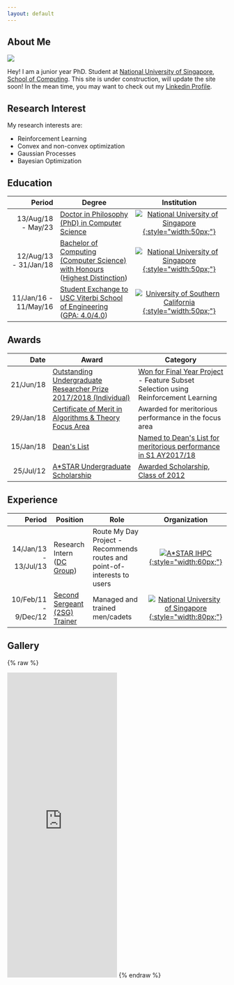 ```yaml
---
layout: default
---
```


## About Me

<img class="profile-picture" src="{{site.img_path}}/profile-pic.png">

Hey! I am a junior year PhD. Student at [National University of Singapore](http://nus.edu.sg/), [School of Computing](https://www.comp.nus.edu.sg/). This site is under construction, will update the site soon! In the mean time, you may want to check out my [Linkedin Profile](https://www.linkedin.com/in/eric-han-lw/).

## Research Interest

My research interests are: 

* Reinforcement Learning
* Convex and non-convex optimization
* Gaussian Processes
* Bayesian Optimization

## Education

Period | Degree | Institution
----:|-----------|:----------:
13/Aug/18 - May/23| [Doctor in Philosophy (PhD) in Computer Science](https://www.comp.nus.edu.sg/programmes/pg/phdcs/)| [![National University of Singapore]({{site.img_path}}/nus_logo.png){:style="width:50px;"}](http://nus.edu.sg/)
12/Aug/13 - 31/Jan/18 | [Bachelor of Computing (Computer Science) with Honours](https://www.comp.nus.edu.sg/cugresource/per-cohort/cs/cs-13-14/) ([Highest Distinction](http://www.nus.edu.sg/nusbulletin/faculty-of-science/undergraduate-education/degree-requirements/curriculum-structure-and-graduation-requirements/degree-classification/)) | [![National University of Singapore]({{site.img_path}}/nus_logo.png){:style="width:50px;"}](http://nus.edu.sg/)
11/Jan/16 - 11/May/16 | [Student Exchange to USC Viterbi School of Engineering](https://viterbischool.usc.edu/) ([GPA: 4.0/4.0](https://arr.usc.edu/services/grades/gradinghandbook/gradingpolicies.html)) | [![University of Southern California]({{site.img_path}}/usc_logo.png){:style="width:50px;"}](https://www.usc.edu/)

## Awards

Date | Award | Category
----:|-------|---------
21/Jun/18 | [Outstanding Undergraduate Researcher Prize 2017/2018 (Individual)](http://www.nus.edu.sg/registrar/education-at-nus/awards/rules-of-award-o.html) | [Won for Final Year Project](http://www.nus.edu.sg/registrar/info/info/OURPAY201718/List-of-OURP-Winners-AY201718.pdf) - Feature Subset Selection using Reinforcement Learning<!--[](misc/H041790_submission.pdf)-->
29/Jan/18 | [Certificate of Merit in Algorithms & Theory Focus Area](https://www.comp.nus.edu.sg/programmes/ug/honour/merit/) | Awarded for meritorious performance in the focus area
15/Jan/18 | [Dean's List](https://www.comp.nus.edu.sg/programmes/ug/honour/deans/) | [Named to Dean's List for meritorious performance in S1 AY2017/18](https://www.comp.nus.edu.sg/images/resources/DL1710.websiteupdate.pdf)
25/Jul/12 | [A*STAR Undergraduate Scholarship](https://www.a-star.edu.sg/Scholarships/For-Undergraduate-Studies/A-STAR-Undergraduate-Scholarship-AUS) | [Awarded Scholarship, Class of 2012](https://www.a-star.edu.sg/Portals/81/Users/032/44/544/AUS%20awardees.pdf)

## Experience

Period | Position | Role | Organization
----:|------------|------|:----------:
14/Jan/13 - 13/Jul/13| Research Intern ([DC Group](https://www.a-star.edu.sg/ihpc/Research/Computing-Science-CS/Distributed-Computing-DC-Group/Overview)) | Route My Day Project - Recommends routes and point-of-interests to users | [![A*STAR IHPC]({{site.img_path}}/ihpc_logo.png){:style="width:60px;"}](http://nus.edu.sg/) 
10/Feb/11 - 9/Dec/12| [Second Sergeant (2SG) Trainer](https://www.mindef.gov.sg/web/portal/mindef/about-us/saf-rank-insignias) | Managed and trained men/cadets | [![National University of Singapore]({{site.img_path}}/mindef_logo.png){:style="width:80px;"}](http://nus.edu.sg/)


## Gallery

{% raw %}
<iframe src="https://www.linkedin.com/embed/feed/update/urn:li:share:6453907242038198272" height="700" width="50%" frameborder="0" allowfullscreen=""></iframe>
{% endraw %}

<!---
## Publications

1. F.Bar, J.Doe: Effects of having a placeholder of a name
2. S.Holmes, J.Watson: Consequences of living with a sociopath in London

## Typography

This is a [link](http://google.com). Something *italics* and something **bold**.

Here is a table

Year | Award | Category
-----|-------|--------
2014 | Emmy  | Won Outstanding Lead Actor in a miniseries or a movie
2015 | BAFTA | Nominated for Best Leading Actor for Sherlock
2014 | Satellite | Won Best Actor miniseries or television film

Here is a horizontal rule

---

Here is a blockquote

> To a great mind, nothing is little

## References

* Foo Bar: Head of Department, Placeholder Names, Lorem
* John Doe: Associate Professor, Department of Computer Science, Ipsum

-->
